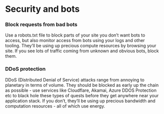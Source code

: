 # Security and bots

### Block requests from bad bots	
Use a robots.txt file to block parts of your site you don’t want bots to access, but also monitor access from bots using your logs and other tooling. They’ll be using up precious compute resources by browsing your site. If you see lots of traffic coming from unknown and obvious bots, block them.

### DDoS protection
DDoS (Distributed Denial of Service) attacks range from annoying to planetary in terms of volume. They should be blocked as early up the chain as possible - use services like Cloudflare, Akamai, Azure DDOS Protection etc to black hole these types of quests before they get anywhere near your application stack. If you don’t, they’ll be using up precious bandwidth and computation resources - all of which use energy.